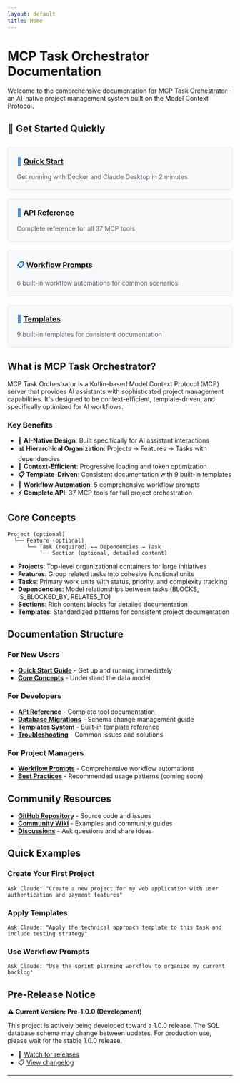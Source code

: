 ```yaml
---
layout: default
title: Home
---
```


# MCP Task Orchestrator Documentation

Welcome to the comprehensive documentation for MCP Task Orchestrator - an AI-native project management system built on the Model Context Protocol.

## 🚀 Get Started Quickly

<div class="grid-container">
  <div class="grid-item">
    <h3>📖 <a href="quick-start">Quick Start</a></h3>
    <p>Get running with Docker and Claude Desktop in 2 minutes</p>
  </div>
  <div class="grid-item">
    <h3>🔧 <a href="api-reference">API Reference</a></h3>
    <p>Complete reference for all 37 MCP tools</p>
  </div>
  <div class="grid-item">
    <h3>📋 <a href="workflow-prompts">Workflow Prompts</a></h3>
    <p>6 built-in workflow automations for common scenarios</p>
  </div>
  <div class="grid-item">
    <h3>📝 <a href="templates">Templates</a></h3>
    <p>9 built-in templates for consistent documentation</p>
  </div>
</div>

## What is MCP Task Orchestrator?

MCP Task Orchestrator is a Kotlin-based Model Context Protocol (MCP) server that provides AI assistants with sophisticated project management capabilities. It's designed to be context-efficient, template-driven, and specifically optimized for AI workflows.

### Key Benefits

- **🤖 AI-Native Design**: Built specifically for AI assistant interactions
- **📊 Hierarchical Organization**: Projects → Features → Tasks with dependencies  
- **🎯 Context-Efficient**: Progressive loading and token optimization
- **📋 Template-Driven**: Consistent documentation with 9 built-in templates
- **🔄 Workflow Automation**: 5 comprehensive workflow prompts
- **⚡ Complete API**: 37 MCP tools for full project orchestration

## Core Concepts

```
Project (optional)
  └── Feature (optional)
      └── Task (required) ←→ Dependencies → Task
          └── Section (optional, detailed content)
```

- **Projects**: Top-level organizational containers for large initiatives
- **Features**: Group related tasks into cohesive functional units
- **Tasks**: Primary work units with status, priority, and complexity tracking
- **Dependencies**: Model relationships between tasks (BLOCKS, IS_BLOCKED_BY, RELATES_TO)
- **Sections**: Rich content blocks for detailed documentation
- **Templates**: Standardized patterns for consistent project documentation

## Documentation Structure

### For New Users
- **[Quick Start Guide](quick-start)** - Get up and running immediately
- **[Core Concepts](#core-concepts)** - Understand the data model

### For Developers  
- **[API Reference](api-reference)** - Complete tool documentation
- **[Database Migrations](database-migrations)** - Schema change management guide
- **[Templates System](templates)** - Built-in template reference
- **[Troubleshooting](troubleshooting)** - Common issues and solutions

### For Project Managers
- **[Workflow Prompts](workflow-prompts)** - Comprehensive workflow automations
- **[Best Practices](#)** - Recommended usage patterns (coming soon)

## Community Resources

- **[GitHub Repository](https://github.com/jpicklyk/task-orchestrator)** - Source code and issues
- **[Community Wiki](https://github.com/jpicklyk/task-orchestrator/wiki)** - Examples and community guides
- **[Discussions](https://github.com/jpicklyk/task-orchestrator/discussions)** - Ask questions and share ideas

## Quick Examples

### Create Your First Project
```
Ask Claude: "Create a new project for my web application with user authentication and payment features"
```

### Apply Templates
```
Ask Claude: "Apply the technical approach template to this task and include testing strategy"
```

### Use Workflow Prompts
```
Ask Claude: "Use the sprint planning workflow to organize my current backlog"
```

## Pre-Release Notice

**⚠️ Current Version: Pre-1.0.0 (Development)**

This project is actively being developed toward a 1.0.0 release. The SQL database schema may change between updates. For production use, please wait for the stable 1.0.0 release.

- 🔔 [Watch for releases](https://github.com/jpicklyk/task-orchestrator/releases)
- 📋 [View changelog](https://github.com/jpicklyk/task-orchestrator/blob/main/CHANGELOG.md)

---

<style>
.grid-container {
  display: grid;
  grid-template-columns: repeat(auto-fit, minmax(250px, 1fr));
  gap: 20px;
  margin: 30px 0;
}

.grid-item {
  border: 1px solid #e1e4e8;
  border-radius: 6px;
  padding: 20px;
  background: #f6f8fa;
}

.grid-item h3 {
  margin-top: 0;
  color: #0366d6;
}

.grid-item p {
  margin-bottom: 0;
  color: #586069;
}
</style>